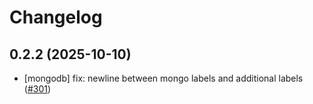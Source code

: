 # Changelog

## 0.2.2 (2025-10-10)

* [mongodb] fix: newline between mongo labels and additional labels ([#301](https://github.com/CloudPirates-io/helm-charts/pull/301))
